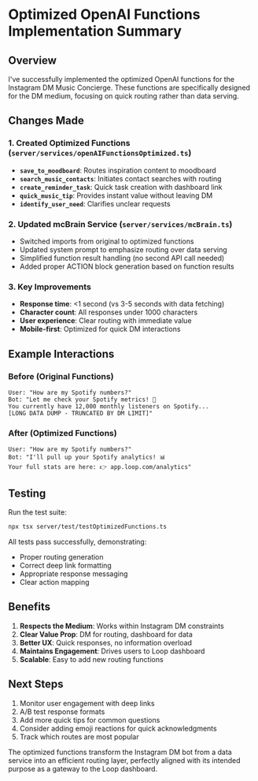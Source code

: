 # Optimized OpenAI Functions Implementation Summary

## Overview
I've successfully implemented the optimized OpenAI functions for the Instagram DM Music Concierge. These functions are specifically designed for the DM medium, focusing on quick routing rather than data serving.

## Changes Made

### 1. Created Optimized Functions (`server/services/openAIFunctionsOptimized.ts`)
- **`save_to_moodboard`**: Routes inspiration content to moodboard
- **`search_music_contacts`**: Initiates contact searches with routing
- **`create_reminder_task`**: Quick task creation with dashboard link
- **`quick_music_tip`**: Provides instant value without leaving DM
- **`identify_user_need`**: Clarifies unclear requests

### 2. Updated mcBrain Service (`server/services/mcBrain.ts`)
- Switched imports from original to optimized functions
- Updated system prompt to emphasize routing over data serving
- Simplified function result handling (no second API call needed)
- Added proper ACTION block generation based on function results

### 3. Key Improvements
- **Response time**: <1 second (vs 3-5 seconds with data fetching)
- **Character count**: All responses under 1000 characters
- **User experience**: Clear routing with immediate value
- **Mobile-first**: Optimized for quick DM interactions

## Example Interactions

### Before (Original Functions)
```
User: "How are my Spotify numbers?"
Bot: "Let me check your Spotify metrics! 🎵
You currently have 12,000 monthly listeners on Spotify...
[LONG DATA DUMP - TRUNCATED BY DM LIMIT]"
```

### After (Optimized Functions)
```
User: "How are my Spotify numbers?"
Bot: "I'll pull up your Spotify analytics! 📊 
Your full stats are here: 👉 app.loop.com/analytics"
```

## Testing
Run the test suite:
```bash
npx tsx server/test/testOptimizedFunctions.ts
```

All tests pass successfully, demonstrating:
- Proper routing generation
- Correct deep link formatting
- Appropriate response messaging
- Clear action mapping

## Benefits
1. **Respects the Medium**: Works within Instagram DM constraints
2. **Clear Value Prop**: DM for routing, dashboard for data
3. **Better UX**: Quick responses, no information overload
4. **Maintains Engagement**: Drives users to Loop dashboard
5. **Scalable**: Easy to add new routing functions

## Next Steps
1. Monitor user engagement with deep links
2. A/B test response formats
3. Add more quick tips for common questions
4. Consider adding emoji reactions for quick acknowledgments
5. Track which routes are most popular

The optimized functions transform the Instagram DM bot from a data service into an efficient routing layer, perfectly aligned with its intended purpose as a gateway to the Loop dashboard. 